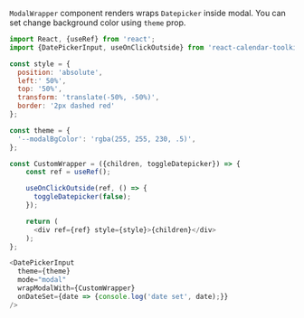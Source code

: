 `ModalWrapper` component renders  wraps `Datepicker` inside modal. You can set change background color using `theme` prop.

```js
import React, {useRef} from 'react';
import {DatePickerInput, useOnClickOutside} from 'react-calendar-toolkit';

const style = {
  position: 'absolute',
  left:' 50%',
  top: '50%',
  transform: 'translate(-50%, -50%)',
  border: '2px dashed red'
};

const theme = {
  '--modalBgColor': 'rgba(255, 255, 230, .5)',
};

const CustomWrapper = ({children, toggleDatepicker}) => {
    const ref = useRef();

    useOnClickOutside(ref, () => {
      toggleDatepicker(false);
    });

    return (
      <div ref={ref} style={style}>{children}</div>
    );
};

<DatePickerInput
  theme={theme}
  mode="modal"
  wrapModalWith={CustomWrapper}
  onDateSet={date => {console.log('date set', date);}}
/>
```


